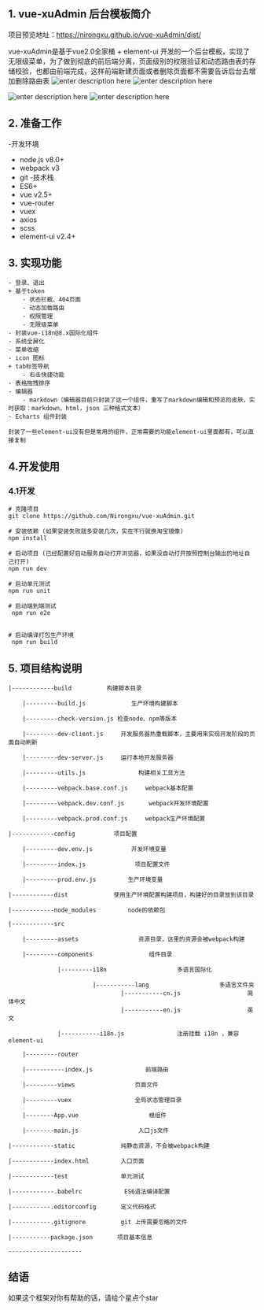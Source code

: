 ## 1. vue-xuAdmin 后台模板简介

项目预览地址：https://nirongxu.github.io/vue-xuAdmin/dist/

vue-xuAdmin是基于vue2.0全家桶 + element-ui 开发的一个后台模板，实现了无限级菜单，为了做到彻底的前后端分离，页面级别的权限验证和动态路由表的存储校验，也都由前端完成，这样前端新建页面或者删除页面都不需要告诉后台去增加删除路由表
![enter description here](https://i.loli.net/2018/12/12/5c102baf4f986.jpg)
![enter description here](https://i.loli.net/2018/12/12/5c10a2f90e38a.jpg)

![enter description here](https://i.loli.net/2018/12/12/5c102aefebb51.jpg)
![enter description here](https://i.loli.net/2018/12/12/5c102c115c130.jpg)
## 2. 准备工作
-开发环境
- node.js v8.0+
- webpack v3
- git
-技术栈
- ES6+
- vue v2.5+
- vue-router
- vuex
- axios
- scss
- element-ui v2.4+

## 3. 实现功能
```
- 登录、退出
+ 基于token
	- 状态拦截、404页面
	- 动态加载路由
	- 权限管理
	- 无限级菜单
- 封装vue-i18n@8.x国际化组件
- 系统全屏化
- 菜单收缩
- icon 图标
+ tab标签导航
	- 右击快捷功能
- 表格拖拽排序
- 编辑器
	- markdown（编辑器目前只封装了这一个组件，重写了markdown编辑和预览的皮肤，实时获取：markdown，html，json 三种格式文本）
- Echarts 组件封装

封装了一些element-ui没有但是常用的组件，正常需要的功能element-ui里面都有，可以直接复制

```
## 4.开发使用
### 4.1开发
```
# 克隆项目
git clone https://github.com/Nirongxu/vue-xuAdmin.git

# 安装依赖 (如果安装失败就多安装几次，实在不行就换淘宝镜像)
npm install

# 启动项目 (已经配置好启动服务自动打开浏览器，如果没自动打开按照控制台输出的地址自己打开)
npm run dev

# 启动单元测试
npm run unit

# 启动端到端测试
 npm run e2e


# 启动编译打包生产环境
 npm run build
```

## 5. 项目结构说明
```
|------------build          构建脚本目录

    |---------build.js             生产环境构建脚本

    |---------check-version.js 检查node、npm等版本

    |---------dev-client.js     开发服务器热重载脚本，主要用来实现开发阶段的页面自动刷新

    |---------dev-server.js     运行本地开发服务器

    |---------utils.js               构建相关工具方法

    |---------vebpack.base.conf.js     webpack基本配置

    |---------vebpack.dev.conf.js       webpack开发环境配置

    |---------vebpack.prod.conf.js     webpack生产环境配置   

|------------config           项目配置

    |---------dev.env.js           开发环境变量

    |---------index.js              项目配置文件

    |---------prod.env.js         生产环境变量

|------------dist             使用生产环境配置构建项目，构建好的目录放到该目录

|------------node_modules         node的依赖包

|------------src

    |---------assets                 资源目录，这里的资源会被webpack构建

    |---------components        		组件目录

			  |---------i18n					多语言国际化

						|-----------lang             		多语言文件夹
						 		|-----------cn.js               	简体中文
								|-----------en.js               	英文

              |-----------i18n.js               注册挂载 i18n ，兼容 element-ui

    |---------router

    |-----------index.js               前端路由

    |---------views					页面文件

    |---------vuex					全局状态管理目录

    |--------App.vue                	根组件

    |--------main.js                 入口js文件

|------------static             纯静态资源，不会被webpack构建

|------------index.html         入口页面

|------------test        		单元测试

|------------.babelrc            ES6语法编译配置

|-----------.editorconfig      	定义代码格式

|-----------.gitignore         	git 上传需要忽略的文件

|-----------package.json       项目基本信息

---------------------
```
## 结语
如果这个框架对你有帮助的话，请给个星点个star
